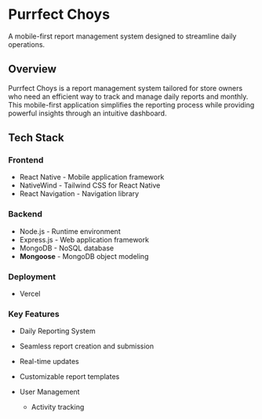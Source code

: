 #  Purrfect Choys

A mobile-first report management system designed to streamline daily operations.

##  Overview

Purrfect Choys is a report management system tailored for store owners who need an efficient way to track and manage daily reports and monthly. This mobile-first application simplifies the reporting process while providing powerful insights through an intuitive dashboard.

##  Tech Stack

### Frontend
- React Native - Mobile application framework
- NativeWind - Tailwind CSS for React Native
- React Navigation - Navigation library

### Backend
- Node.js - Runtime environment
- Express.js - Web application framework
- MongoDB - NoSQL database
- **Mongoose** - MongoDB object modeling

### Deployment
- Vercel



###  Key Features

-  Daily Reporting System
  - Seamless report creation and submission
  - Real-time updates
  - Customizable report templates

- User Management
  - Activity tracking
 
    

